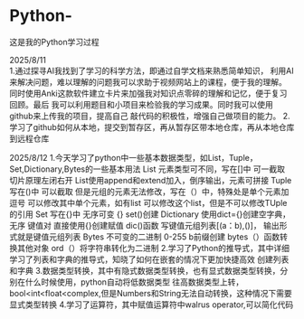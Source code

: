 # Python-
这是我的Python学习过程

2025/8/11  
1.通过探寻AI我找到了学习的科学方法，即通过自学文档来熟悉简单知识，
利用AI来解决问题，难以理解的问题我可以求助于视频网站上的课程，便于我的理解。
同时使用Anki这款软件建立卡片来加强我对知识点零碎的理解和记忆，便于复习回顾。最后
我可以利用题目和小项目来检验我的学习成果。同时我可以使用github来上传我的项目，提高自己
敲代码的积极性，增强自己做项目的能力。
2.学习了github如何从本地，提交到暂存区，再从暂存区带本地仓库，再从本地仓库到远程仓库

2025/8/12
1.今天学习了python中一些基本数据类型，如List，Tuple，Set,Dictionary,Bytes的一些基本用法
List 元素类型可不同，写在[]中 可一截取 切片原理左闭右开 List使用append和extend加入，倒序输出，元素可拼接
Tuple 写在()中 可以截取 但是元组的元素无法修改，写在（）中，特殊处是单个元素加逗号 可以修改其中单个元素，如有list
可以修改这个list，但是不可以修改TUple的引用
Set 写在{}中 无序可变 {} set()创建
Dictionary 使用dict={}创建空字典，无序 键值对 直接使用{}创建赋值 dic()函数 写键值元组列表[(a：b),()]，
输出形式就是键值元组列表
Bytes 不可变的二进制 0-255 b前缀创建 bytes（）函数转换其他对象 ord（）将字符串转化为二进制
2.学习了Python的推导式，其中详细学习了列表和字典的推导式，知晓了如何在嵌套的情况下更加快捷高效
创建列表和字典
3.数据类型转换，其中有隐式数据类型转换，也有显式数据类型转换，分别在什么时候使用，python自动将低数据类型
往高数据类型上转，bool<int<float<complex,但是Numbers和String无法自动转换，这种情况下需要显式类型转换
4.学习了运算符，其中赋值运算符中walrus operator,可以简化代码
